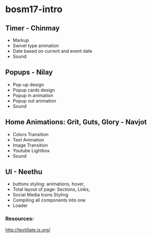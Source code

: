 # bosm17-intro

## Timer - Chinmay
- Markup
- Swivel type animation
- Date based on current and event date
- Sound

## Popups - Nilay
- Pop-up design
- Popup cards design
- Popup in animation
- Popup out animation
- Sound

## Home Animations: Grit, Guts, Glory - Navjot
- Colors Transition
- Text Animation
- Image Transition
- Youtube Lightbox
- Sound

## UI - Neethu
- buttons styling: animations, hover, 
- Total layout of page: Sections, Links, 
- Social Media Icons Styling
- Compiling all components into one
- Loader



### Resources:
http://textillate.js.org/
